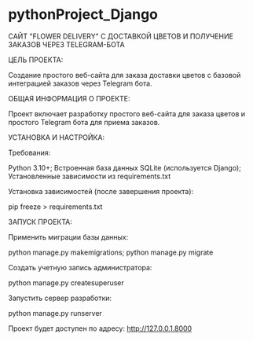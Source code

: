 # pythonProject_Django

САЙТ "FLOWER DELIVERY" С ДОСТАВКОЙ ЦВЕТОВ И ПОЛУЧЕНИЕ ЗАКАЗОВ ЧЕРЕЗ TELEGRAM-БОТА 

ЦЕЛЬ ПРОЕКТА:

Создание простого веб-сайта для заказа доставки цветов с базовой интеграцией заказов через Telegram бота.

ОБЩАЯ ИНФОРМАЦИЯ О ПРОЕКТЕ:

Проект включает разработку простого веб-сайта для заказа цветов и простого Telegram бота для приема заказов.

УСТАНОВКА И НАСТРОЙКА:

Требования:

Python 3.10+;
Встроенная база данных SQLite (используется Django);
Установленные зависимости из requirements.txt

Установка зависимостей (после завершения проекта):

pip freeze > requirements.txt

ЗАПУСК ПРОЕКТА:

Применить миграции базы данных:

python manage.py makemigrations;
python manage.py migrate

Создать учетную запись администратора:

python manage.py createsuperuser

Запустить сервер разработки:

python manage.py runserver

Проект будет доступен по адресу: http://127.0.0.1.8000